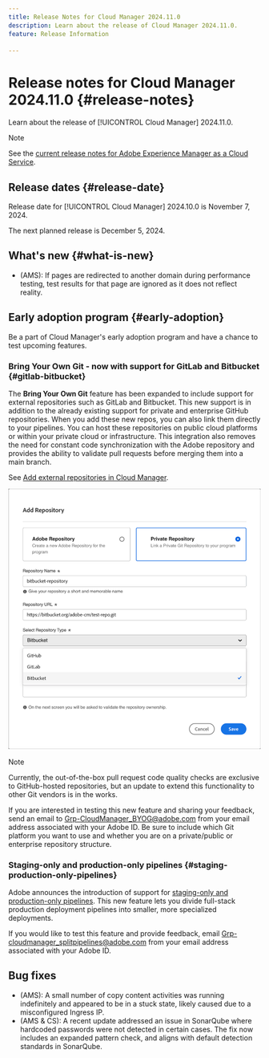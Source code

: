 ```yaml
---
title: Release Notes for Cloud Manager 2024.11.0
description: Learn about the release of Cloud Manager 2024.11.0.
feature: Release Information

---
```

# Release notes for Cloud Manager 2024.11.0 {#release-notes}

Learn about the release of [!UICONTROL Cloud Manager] 2024.11.0.

>[!NOTE]
>
>See the [current release notes for Adobe Experience Manager as a Cloud Service](https://experienceleague.adobe.com/en/docs/experience-manager-cloud-service/content/release-notes/home).


## Release dates {#release-date}

<!-- SAVE FOR FUTURE POSSIBLE USE No notable bugs or features for the September release of Cloud Manager. -->

Release date for [!UICONTROL Cloud Manager] 2024.10.0 is November 7, 2024. 

The next planned release is December 5, 2024.



## What's new {#what-is-new}

* (AMS): If pages are redirected to another domain during performance testing, test results for that page are ignored as it does not reflect reality. <!-- (CMGR-5637) -->



## Early adoption program {#early-adoption}

Be a part of Cloud Manager's early adoption program and have a chance to test upcoming features.

### Bring Your Own Git - now with support for GitLab and Bitbucket {#gitlab-bitbucket}

<!-- BOTH CS & AMS -->

The **Bring Your Own Git** feature has been expanded to include support for external repositories such as GitLab and Bitbucket. This new support is in addition to the already existing support for private and enterprise GitHub repositories. When you add these new repos, you can also link them directly to your pipelines. You can host these repositories on public cloud platforms or within your private cloud or infrastructure. This integration also removes the need for constant code synchronization with the Adobe repository and provides the ability to validate pull requests before merging them into a main branch.

See [Add external repositories in Cloud Manager](/help/managing-code/external-repositories.md).

![Add Repository dialog box](/help/release-notes/assets/repositories-add-release-notes.png)

>[!NOTE]
>
>Currently, the out-of-the-box pull request code quality checks are exclusive to GitHub-hosted repositories, but an update to extend this functionality to other Git vendors is in the works.

If you are interested in testing this new feature and sharing your feedback, send an email to [Grp-CloudManager_BYOG@adobe.com](mailto:Grp-CloudManager_BYOG@adobe.com) from your email address associated with your Adobe ID. Be sure to include which Git platform you want to use and whether you are on a private/public or enterprise repository structure.

### Staging-only and production-only pipelines {#staging-production-only-pipelines}

Adobe announces the introduction of support for [staging-only and production-only pipelines](/help/using/stage-prod-only.md). This new feature lets you divide full-stack production deployment pipelines into smaller, more specialized deployments.

If you would like to test this feature and provide feedback, email [Grp-cloudmanager_splitpipelines@adobe.com](mailto:Grp-cloudmanager_splitpipelines@adobe.com) from your email address associated with your Adobe ID.

## Bug fixes

* (AMS): A small number of copy content activities was running indefinitely and appeared to be in a stuck state, likely caused due to a misconfigured Ingress IP. <!-- (CMGR-62739) -->
* (AMS & CS): A recent update addressed an issue in SonarQube where hardcoded passwords were not detected in certain cases. The fix now includes an expanded pattern check, and aligns with default detection standards in SonarQube. <!-- CMGR-62682 -->


<!-- Known Issues {#known-issues}

* A -->
